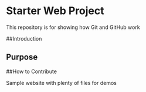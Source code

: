 # Starter Web Project

This repository is for showing how Git and GitHub work

##Introduction

## Purpose

##How to Contribute

Sample website with plenty of files for demos
